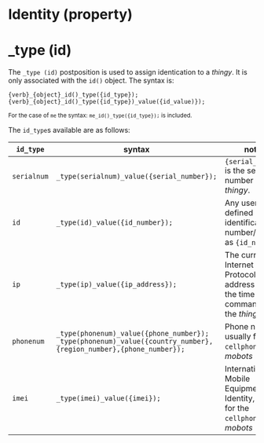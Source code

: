 # Identity (property)


# _type (id)
The `_type (id)` postposition is used to assign identication to a *thingy*.  It is only associated with the `id()` object.  The syntax is:
```Diego
{verb}_{object}_id()_type({id_type});
{verb}_{object}_id()_type({id_type})_value({id_value)});
```
<sub>For the case of `me` the syntax: `me_id()_type({id_type});` is included.</sub>

The `id_type`s available are as follows:

| `id_type`   | syntax                                     | notes                                                        |
| ----------- | ------------------------------------------ | ------------------------------------------------------------ |
| `serialnum` | `_type(serialnum)_value({serial_number});` | `{serial_number}` is the serial number of the *thingy*.         |
| `id`        | `_type(id)_value({id_number});`            | Any user defined identification number/code as `{id_number}`. |
| `ip`        | `_type(ip)_value({ip_address});`              | The current Internet Protocol address used at the time of the command by the *thingy*                                                            |
| `phonenum`  | `_type(phonenum)_value({phone_number});` <br />`_type(phonenum)_value({country_number},{region_number},{phone_number});`                                         | Phone number, usually for `cellphone` type *mobots*                                                            |
| `imei`      | `_type(imei)_value({imei});`                                            | International Mobile Equipment Identity, usually for the `cellphone` type *mobots*                                                             |
